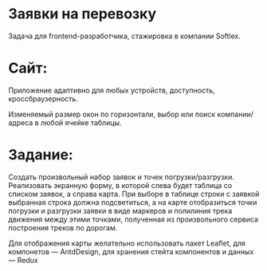 # Заявки на перевозку

Задача для frontend-разработчика, стажировка в компании Softlex.

# Сайт: 

Приложение адаптивно для любых устройств, доступность, кроссбраузерность.

Изменяемый размер окон по горизонтали, выбор или поиск компании/адреса в любой ячейке таблицы.

# Задание:

Создать произвольный набор заявок и точек погрузки/разгрузки. Реализовать экранную форму, в которой слева будет таблица со списком заявок, а справа карта. При выборе в таблице строки с заявкой выбранная строка должна подсветиться, а на карте отобразиться точки погрузки и разгрузки заявки в виде маркеров и полилиния трека движения между этими точками, полученная из произвольного сервиса построения треков по дорогам. 

Для отображения карты желательно использовать пакет Leaflet, для компонетов — AntdDesign, для хранения стейта компонентов и данных — Redux


